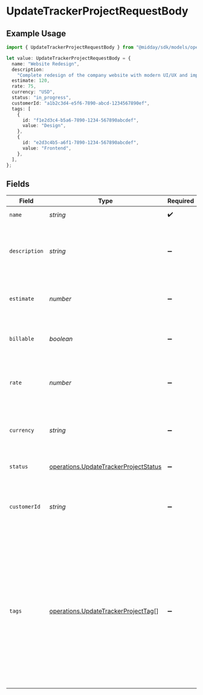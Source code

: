 # UpdateTrackerProjectRequestBody

## Example Usage

```typescript
import { UpdateTrackerProjectRequestBody } from "@midday/sdk/models/operations";

let value: UpdateTrackerProjectRequestBody = {
  name: "Website Redesign",
  description:
    "Complete redesign of the company website with modern UI/UX and improved performance",
  estimate: 120,
  rate: 75,
  currency: "USD",
  status: "in_progress",
  customerId: "a1b2c3d4-e5f6-7890-abcd-1234567890ef",
  tags: [
    {
      id: "f1e2d3c4-b5a6-7890-1234-567890abcdef",
      value: "Design",
    },
    {
      id: "e2d3c4b5-a6f1-7890-1234-567890abcdef",
      value: "Frontend",
    },
  ],
};
```

## Fields

| Field                                                                                                                                          | Type                                                                                                                                           | Required                                                                                                                                       | Description                                                                                                                                    | Example                                                                                                                                        |
| ---------------------------------------------------------------------------------------------------------------------------------------------- | ---------------------------------------------------------------------------------------------------------------------------------------------- | ---------------------------------------------------------------------------------------------------------------------------------------------- | ---------------------------------------------------------------------------------------------------------------------------------------------- | ---------------------------------------------------------------------------------------------------------------------------------------------- |
| `name`                                                                                                                                         | *string*                                                                                                                                       | :heavy_check_mark:                                                                                                                             | Name of the project                                                                                                                            | Website Redesign                                                                                                                               |
| `description`                                                                                                                                  | *string*                                                                                                                                       | :heavy_minus_sign:                                                                                                                             | Detailed description of the project                                                                                                            | Complete redesign of the company website with modern UI/UX and improved performance                                                            |
| `estimate`                                                                                                                                     | *number*                                                                                                                                       | :heavy_minus_sign:                                                                                                                             | Estimated total hours required to complete the project                                                                                         | 120                                                                                                                                            |
| `billable`                                                                                                                                     | *boolean*                                                                                                                                      | :heavy_minus_sign:                                                                                                                             | Whether the project is billable to the customer                                                                                                | true                                                                                                                                           |
| `rate`                                                                                                                                         | *number*                                                                                                                                       | :heavy_minus_sign:                                                                                                                             | Hourly rate for the project in the specified currency                                                                                          | 75                                                                                                                                             |
| `currency`                                                                                                                                     | *string*                                                                                                                                       | :heavy_minus_sign:                                                                                                                             | Currency code for the project rate in ISO 4217 format                                                                                          | USD                                                                                                                                            |
| `status`                                                                                                                                       | [operations.UpdateTrackerProjectStatus](../../models/operations/updatetrackerprojectstatus.md)                                                 | :heavy_minus_sign:                                                                                                                             | Current status of the project                                                                                                                  | in_progress                                                                                                                                    |
| `customerId`                                                                                                                                   | *string*                                                                                                                                       | :heavy_minus_sign:                                                                                                                             | Unique identifier of the customer associated with this project                                                                                 | a1b2c3d4-e5f6-7890-abcd-1234567890ef                                                                                                           |
| `tags`                                                                                                                                         | [operations.UpdateTrackerProjectTag](../../models/operations/updatetrackerprojecttag.md)[]                                                     | :heavy_minus_sign:                                                                                                                             | Array of tags to associate with the project                                                                                                    | [<br/>{<br/>"id": "f1e2d3c4-b5a6-7890-1234-567890abcdef",<br/>"value": "Design"<br/>},<br/>{<br/>"id": "e2d3c4b5-a6f1-7890-1234-567890abcdef",<br/>"value": "Frontend"<br/>}<br/>] |